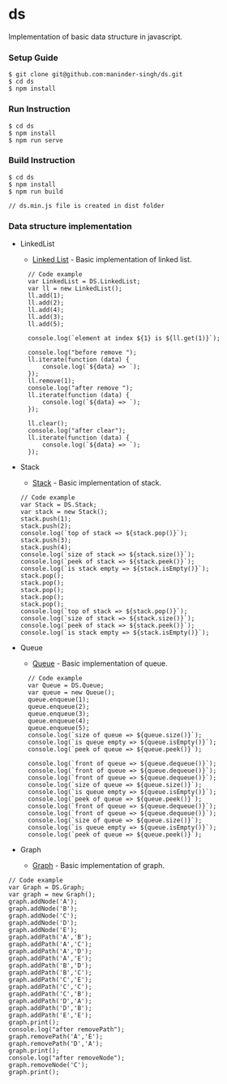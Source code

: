 # ds

Implementation of basic data structure in javascript.

### Setup Guide
```
$ git clone git@github.com:maninder-singh/ds.git
$ cd ds
$ npm install
```
### Run Instruction 
```
$ cd ds
$ npm install
$ npm run serve

```

### Build Instruction 
```
$ cd ds
$ npm install
$ npm run build

// ds.min.js file is created in dist folder
```

### Data structure implementation 
* LinkedList
  * [Linked List](src/linkedlist/ll.js) - Basic implementation of linked list.
  ```
    // Code example
    var LinkedList = DS.LinkedList;
    var ll = new LinkedList();
    ll.add(1);
    ll.add(2);
    ll.add(4);
    ll.add(3);
    ll.add(5);
    
    console.log(`element at index ${1} is ${ll.get(1)}`);
    
    console.log("before remove ");
    ll.iterate(function (data) {
        console.log(`${data} => `);
    });
    ll.remove(1);
    console.log("after remove ");
    ll.iterate(function (data) {
        console.log(`${data} => `);
    });
    
    ll.clear();
    console.log("after clear");
    ll.iterate(function (data) {
        console.log(`${data} => `);
    });
  ```
    
* Stack
  * [Stack](src/stack/stack.js) - Basic implementation of stack.
  ```
  // Code example
  var Stack = DS.Stack;
  var stack = new Stack();
  stack.push(1);
  stack.push(2);
  console.log(`top of stack => ${stack.pop()}`);
  stack.push(3);
  stack.push(4);
  console.log(`size of stack => ${stack.size()}`);
  console.log(`peek of stack => ${stack.peek()}`);
  console.log(`is stack empty => ${stack.isEmpty()}`);
  stack.pop();
  stack.pop();
  stack.pop();
  stack.pop();
  stack.pop();
  console.log(`top of stack => ${stack.pop()}`);
  console.log(`size of stack => ${stack.size()}`);
  console.log(`peek of stack => ${stack.peek()}`);
  console.log(`is stack empty => ${stack.isEmpty()}`);
  ```
* Queue
  * [Queue](src/queue/queue.js) - Basic implementation of queue.
  ```
    // Code example
    var Queue = DS.Queue;
    var queue = new Queue();
    queue.enqueue(1);
    queue.enqueue(2);
    queue.enqueue(3);
    queue.enqueue(4);
    queue.enqueue(5);
    console.log(`size of queue => ${queue.size()}`);
    console.log(`is queue empty => ${queue.isEmpty()}`);
    console.log(`peek of queue => ${queue.peek()}`);
    
    console.log(`front of queue => ${queue.dequeue()}`);
    console.log(`front of queue => ${queue.dequeue()}`);
    console.log(`front of queue => ${queue.dequeue()}`);
    console.log(`size of queue => ${queue.size()}`);
    console.log(`is queue empty => ${queue.isEmpty()}`);
    console.log(`peek of queue => ${queue.peek()}`);
    console.log(`front of queue => ${queue.dequeue()}`);
    console.log(`front of queue => ${queue.dequeue()}`);
    console.log(`size of queue => ${queue.size()}`);
    console.log(`is queue empty => ${queue.isEmpty()}`);
    console.log(`peek of queue => ${queue.peek()}`);
  ```  
* Graph
  * [Graph](src/graph/graph.js) - Basic implementation of graph.  
```
// Code example
var Graph = DS.Graph;
var graph = new Graph();
graph.addNode('A');
graph.addNode('B');
graph.addNode('C');
graph.addNode('D');
graph.addNode('E');
graph.addPath('A','B');
graph.addPath('A','C');
graph.addPath('A','D');
graph.addPath('A','E');
graph.addPath('B','D');
graph.addPath('B','C');
graph.addPath('C','E');
graph.addPath('C','C');
graph.addPath('C','B');
graph.addPath('D','A');
graph.addPath('D','B');
graph.addPath('E','E');
graph.print();
console.log("after removePath");
graph.removePath('A','E');
graph.removePath('D','A');
graph.print();
console.log("after removeNode");
graph.removeNode('C');
graph.print();
```
